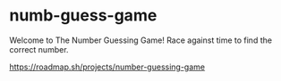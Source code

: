 # numb-guess-game

Welcome to The Number Guessing Game!
Race against time to find the correct number.

https://roadmap.sh/projects/number-guessing-game
